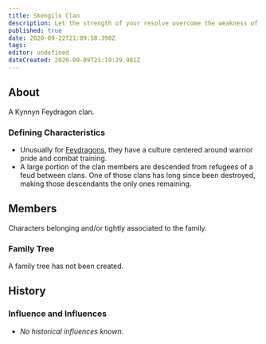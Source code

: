 ```yaml
---
title: Skengilo Clan
description: Let the strength of your resolve overcome the weakness of your body.
published: true
date: 2020-09-22T21:09:58.390Z
tags: 
editor: undefined
dateCreated: 2020-09-09T21:19:29.981Z
---
```


## About

A Kynnyn Feydragon clan.

### Defining Characteristics

- Unusually for [Feydragons](/genealogy/feydragon), they have a culture centered around warrior pride and combat training.
- A large portion of the clan members are descended from refugees of a feud between clans. One of those clans has long since been destroyed, making those descendants the only ones remaining.

## Members

Characters belonging and/or tightly associated to the family.

### Family Tree

A family tree has not been created.

## History

### Influence and Influences

- *No historical influences known.*